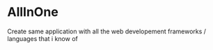 # AllInOne
Create same application with all the web developement frameworks / languages that i know of 
